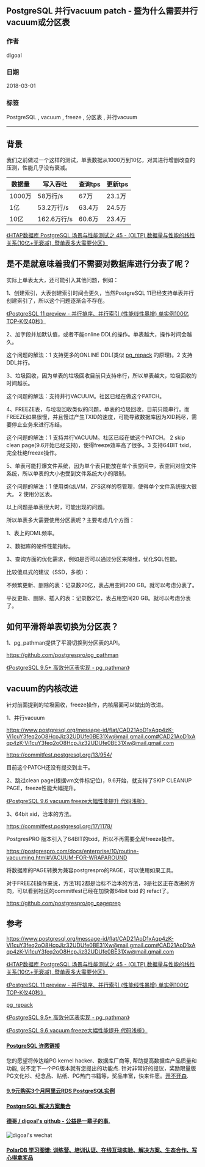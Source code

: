## PostgreSQL 并行vacuum patch - 暨为什么需要并行vacuum或分区表  
                                                               
### 作者                                                               
digoal                                                               
                                                               
### 日期                                                               
2018-03-01                              
                                                               
### 标签                                                               
PostgreSQL , vacuum , freeze , 分区表 , 并行vacuum    
                                                               
----                                                               
                                                               
## 背景     
我们之前做过一个这样的测试，单表数据从1000万到10亿，对其进行增删改查的压测，性能几乎没有衰减。   
  
数据量 | 写入吞吐 | 查询tps | 更新tps      
---|---|---|---    
1000万 | 58万行/s | 67万 | 23.1万      
1亿 | 53.2万行/s | 63.4万 | 24.5万      
10亿 | 162.6万行/s | 60.6万 | 23.4万      
  
[《HTAP数据库 PostgreSQL 场景与性能测试之 45 - (OLTP) 数据量与性能的线性关系(10亿+无衰减), 暨单表多大需要分区》](../201711/20171107_46.md)    
  
## 是不是就意味着我们不需要对数据库进行分表了呢？  
  
实际上单表太大，还可能引入其他问题，例如：  
  
1、创建索引，大表创建索引时间会更久，当然PostgreSQL 11已经支持单表并行创建索引了，所以这个问题逐渐会不存在。  
  
[《PostgreSQL 11 preview - 并行排序、并行索引 (性能线性暴增) 单实例100亿TOP-K仅40秒》](../201802/20180204_01.md)    
  
2、加字段并加默认值，或者不能online DDL的操作。单表越大，操作时间会越久。  
  
这个问题的解法：1 支持更多的ONLINE DDL(类似 [pg_repack](https://github.com/reorg/pg_repack/) 的原理)。2 支持DDL并行。  
  
3、垃圾回收，因为单表的垃圾回收目前只支持串行，所以单表越大，垃圾回收的时间越长。  
  
这个问题的解法：支持并行VACUUM。社区已经在做这个PATCH。  
  
4、FREEZE表，与垃圾回收类似的问题，单表的垃圾回收，目前只能串行。而FREEZE如果很慢，并且慢过产生TXID的速度，可能导致数据库因为XID耗尽，需要停止业务来进行冻结。  
  
这个问题的解法：1 支持并行VACUUM。社区已经在做这个PATCH。 2 skip clean page(9.6开始已经支持)，使得freeze效率高了很多。3 支持64BIT txid，完全杜绝freeze操作。  
  
5、单表可能打爆文件系统，因为单个表只能放在单个表空间中，表空间对应文件系统，所以单表的大小也受到文件系统大小的限制。  
  
这个问题的解法：1 使用类似LVM，ZFS这样的卷管理，使得单个文件系统很大很大。 2 使用分区表。  
  
以上问题是单表很大时，可能出现的问题。  
  
所以单表多大需要使用分区表呢？主要考虑几个方面：  
  
1、表上的DML频率。  
  
2、数据库的硬件性能指标。  
   
3、查询方面的优化需求，例如是否可以通过分区来降维，优化SQL性能。   
  
比较傻瓜式的建议（SSD，多核）：   
   
不频繁更新、删除的表：记录数20亿，表占用空间200 GB。就可以考虑分表了。   
   
平反更新、删除、插入的表：记录数2亿，表占用空间20 GB。就可以考虑分表了。   
   
## 如何平滑将单表切换为分区表？  
  
1、pg_pathman提供了平滑切换到分区表的API。  
  
https://github.com/postgrespro/pg_pathman  
  
[《PostgreSQL 9.5+ 高效分区表实现 - pg_pathman》](../201610/20161024_01.md)    
  
## vacuum的内核改进  
针对前面提到的垃圾回收，freeze操作，内核层面可以做出的改进。  
  
1、并行vacuum  
  
https://www.postgresql.org/message-id/flat/CAD21AoD1xAqp4zK-Vi1cuY3feq2oO8HcpJiz32UDUfe0BE31Xw@mail.gmail.com#CAD21AoD1xAqp4zK-Vi1cuY3feq2oO8HcpJiz32UDUfe0BE31Xw@mail.gmail.com  
  
https://commitfest.postgresql.org/13/954/  
  
目前这个PATCH还没有提交到主干。  
  
2、跳过clean page(根据vm文件标记位)，9.6开始，就支持了SKIP CLEANUP PAGE，freeze性能大幅提升。  
  
[《PostgreSQL 9.6 vacuum freeze大幅性能提升 代码浅析》](../201610/20161002_03.md)    
  
3、64bit xid，治本的方法。  
  
https://commitfest.postgresql.org/17/1178/  
  
PostgresPRO 版本引入了64BIT的txid，所以不再需要全局freeze操作。  
  
https://postgrespro.com/docs/enterprise/10/routine-vacuuming.html#VACUUM-FOR-WRAPAROUND  
  
将数据库的PAGE转换为兼容postgrespro的PAGE，可以使用如果工具。  
  
对于FREEZE操作来说，方法1和2都是治标不治本的方法，3是社区正在改进的方向，可以看到社区的commitfest已经在加快做64bit txid 的 refact了。  
  
https://github.com/postgrespro/pg_pageprep  
  
## 参考  
https://www.postgresql.org/message-id/flat/CAD21AoD1xAqp4zK-Vi1cuY3feq2oO8HcpJiz32UDUfe0BE31Xw@mail.gmail.com#CAD21AoD1xAqp4zK-Vi1cuY3feq2oO8HcpJiz32UDUfe0BE31Xw@mail.gmail.com  
  
[《HTAP数据库 PostgreSQL 场景与性能测试之 45 - (OLTP) 数据量与性能的线性关系(10亿+无衰减), 暨单表多大需要分区》](../201711/20171107_46.md)      
  
[《PostgreSQL 11 preview - 并行排序、并行索引 (性能线性暴增) 单实例100亿TOP-K仅40秒》](../201802/20180204_01.md)      
  
[pg_repack](https://github.com/reorg/pg_repack/)   
  
[《PostgreSQL 9.5+ 高效分区表实现 - pg_pathman》](../201610/20161024_01.md)     
  
[《PostgreSQL 9.6 vacuum freeze大幅性能提升 代码浅析》](../201610/20161002_03.md)    
  
  
  
  
  
  
  
  
  
  
  
  
  
  
  
  
  
  
  
  
  
  
  
  
  
  
  
  
  
  
  
  
  
  
  
  
  
  
  
  
  
  
  
  
  
  
  
  
  
  
  
  
  
  
  
  
  
  
  
  
  
  
  
  
  
  
  
  
  
  
  
  
  
  
#### [PostgreSQL 许愿链接](https://github.com/digoal/blog/issues/76 "269ac3d1c492e938c0191101c7238216")
您的愿望将传达给PG kernel hacker、数据库厂商等, 帮助提高数据库产品质量和功能, 说不定下一个PG版本就有您提出的功能点. 针对非常好的提议，奖励限量版PG文化衫、纪念品、贴纸、PG热门书籍等，奖品丰富，快来许愿。[开不开森](https://github.com/digoal/blog/issues/76 "269ac3d1c492e938c0191101c7238216").  
  
  
#### [9.9元购买3个月阿里云RDS PostgreSQL实例](https://www.aliyun.com/database/postgresqlactivity "57258f76c37864c6e6d23383d05714ea")
  
  
#### [PostgreSQL 解决方案集合](https://yq.aliyun.com/topic/118 "40cff096e9ed7122c512b35d8561d9c8")
  
  
#### [德哥 / digoal's github - 公益是一辈子的事.](https://github.com/digoal/blog/blob/master/README.md "22709685feb7cab07d30f30387f0a9ae")
  
  
![digoal's wechat](../pic/digoal_weixin.jpg "f7ad92eeba24523fd47a6e1a0e691b59")
  
  
#### [PolarDB 学习图谱: 训练营、培训认证、在线互动实验、解决方案、生态合作、写心得拿奖品](https://www.aliyun.com/database/openpolardb/activity "8642f60e04ed0c814bf9cb9677976bd4")
  
